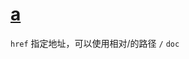 # [a](https://developer.mozilla.org/en-US/docs/Web/HTML/Element/a)

`href` 指定地址，可以使用相对/的路径 `/` `doc`
